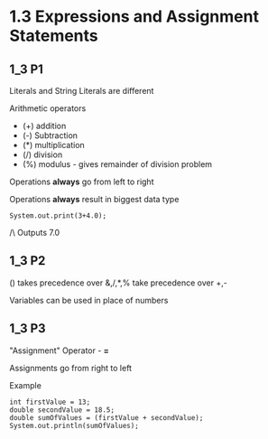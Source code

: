 # 1.3 Expressions and Assignment Statements
## 1_3 P1
Literals and String Literals are different

Arithmetic operators
+ (+) addition
+ (-) Subtraction
+ (*) multiplication
+ (/) division
+ (%) modulus - gives remainder of division problem

Operations **always** go from left to right

Operations **always** result in biggest data type
```
System.out.print(3+4.0);
```
/\ Outputs 7.0

## 1_3 P2
() takes precedence over &,/,*,% take precedence over +,-

Variables can be used in place of numbers

## 1_3 P3
"Assignment" Operator - **=**

Assignments go from right to left

Example
```
int firstValue = 13;
double secondValue = 18.5;
double sumOfValues = (firstValue + secondValue);
System.out.println(sumOfValues);
```
